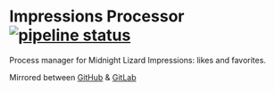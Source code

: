 # Impressions Processor [![pipeline status](https://gitlab.com/midnight-lizard/Impressions-Processor/badges/master/pipeline.svg)](https://gitlab.com/midnight-lizard/Impressions-Processor/commits/master)

Process manager for Midnight Lizard Impressions: likes and favorites.

Mirrored between
[GitHub](https://github.com/Midnight-Lizard/Impressions-Processor) &
[GitLab](https://gitlab.com/midnight-lizard/Impressions-Processor)